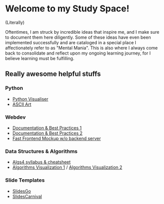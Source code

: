 # Welcome to my Study Space! 
(Literally)

Oftentimes, I am struck by incredible ideas that inspire me, and I make sure to document them here diligently. Some of these ideas have even been implemented successfully and are cataloged in a special place I affectionately refer to as "Mental Mania".
This is also where I always come back to consolidate and reflect upon my ongoing learning journey, for I believe learning must be fulfilling.

## Really awesome helpful stuffs
### Python
- [Python Visualiser](www.pythontutor.com)
- [ASCII Art](http://patorjk.com/software/taag/#p=display&f=Graffiti&t=Type%20Something%20)

### Webdev
- [Documentation & Best Practices 1](https://devdocs.io/)
- [Documentation & Best Practices 2](https://developer.mozilla.org/en-US/)
- [Fast Frontend Mockup w/o backend server](https://jsfiddle.net/)

### Data Structures &amp; Algorithms
- [Algs4 syllabus & cheatsheet](https://algs4.cs.princeton.edu/cheatsheet/)
- [Algorithms Visualization 1](https://www.cs.usfca.edu/~galles/visualization/Algorithms.html) / [Algorithms Visualization 2](https://visualgo.net/en)

### Slide Templates
- [SlidesGo](https://slidesgo.com/)
- [SlidesCarnival](https://slidescarnival.com/)
